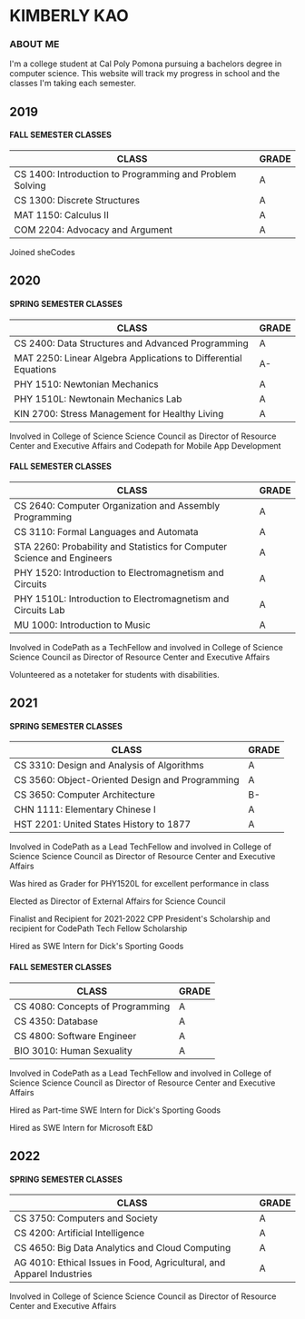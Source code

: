 # KIMBERLY KAO

### ABOUT ME
I'm a college student at Cal Poly Pomona pursuing a bachelors degree in computer science. 
This website will track my progress in school and the classes I'm taking each semester. 

## 2019

#### FALL SEMESTER CLASSES

| CLASS | GRADE |
| ----- | ----- |
| CS 1400: Introduction to Programming and Problem Solving | A |
| CS 1300: Discrete Structures | A |
| MAT 1150: Calculus II | A |
| COM 2204: Advocacy and Argument | A |

Joined sheCodes

## 2020

#### SPRING SEMESTER CLASSES

| CLASS | GRADE |
| ----- | ----- |
| CS 2400: Data Structures and Advanced Programming | A |
| MAT 2250: Linear Algebra Applications to Differential Equations | A- |
| PHY 1510: Newtonian Mechanics | A |
| PHY 1510L: Newtonain Mechanics Lab | A |
| KIN 2700: Stress Management for Healthy Living | A |

Involved in College of Science Science Council as Director of Resource Center and Executive Affairs and Codepath for Mobile App Development

#### FALL SEMESTER CLASSES

| CLASS | GRADE |
| ----- | ----- |
| CS 2640: Computer Organization and Assembly Programming | A |
| CS 3110: Formal Languages and Automata | A |
| STA 2260: Probability and Statistics for Computer Science and Engineers | A |
| PHY 1520: Introduction to Electromagnetism and Circuits | A |
| PHY 1510L: Introduction to Electromagnetism and Circuits Lab | A |
| MU 1000: Introduction to Music | A |

Involved in CodePath as a TechFellow and involved in College of Science Science Council as Director of Resource Center and Executive Affairs

Volunteered as a notetaker for students with disabilities. 

## 2021

#### SPRING SEMESTER CLASSES

| CLASS | GRADE |
| ----- | ----- |
| CS 3310: Design and Analysis of Algorithms | A |
| CS 3560: Object-Oriented Design and Programming | A |
| CS 3650: Computer Architecture | B- |
| CHN 1111: Elementary Chinese I | A |
| HST 2201: United States History to 1877 | A |

Involved in CodePath as a Lead TechFellow and involved in College of Science Science Council as Director of Resource Center and Executive Affairs

Was hired as Grader for PHY1520L for excellent performance in class

Elected as Director of External Affairs for Science Council

Finalist and Recipient for 2021-2022 CPP President's Scholarship and recipient for CodePath Tech Fellow Scholarship

Hired as SWE Intern for Dick's Sporting Goods

#### FALL SEMESTER CLASSES

| CLASS | GRADE |
| ----- | ----- |
| CS 4080: Concepts of Programming | A |
| CS 4350: Database | A |
| CS 4800: Software Engineer | A |
| BIO 3010: Human Sexuality | A |

Involved in CodePath as a Lead TechFellow and involved in College of Science Science Council as Director of Resource Center and Executive Affairs

Hired as Part-time SWE Intern for Dick's Sporting Goods

Hired as SWE Intern for Microsoft E&D

## 2022

#### SPRING SEMESTER CLASSES

| CLASS | GRADE |
| ----- | ----- |
| CS 3750: Computers and Society| A |
| CS 4200: Artificial Intelligence | A |
| CS 4650: Big Data Analytics and Cloud Computing | A |
| AG 4010: Ethical Issues in Food, Agricultural, and Apparel Industries | A |

Involved in College of Science Science Council as Director of Resource Center and Executive Affairs
